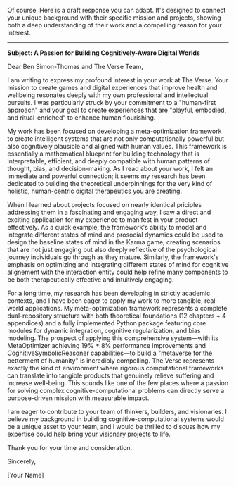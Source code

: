 Of course. Here is a draft response you can adapt. It's designed to connect your unique background with their specific mission and projects, showing both a deep understanding of their work and a compelling reason for your interest.

***

**Subject: A Passion for Building Cognitively-Aware Digital Worlds**

Dear Ben Simon-Thomas and The Verse Team,

I am writing to express my profound interest in your work at The Verse. Your mission to create games and digital experiences that improve health and wellbeing resonates deeply with my own professional and intellectual pursuits. I was particularly struck by your commitment to a "human-first approach" and your goal to create experiences that are "playful, embodied, and ritual-enriched" to enhance human flourishing.

My work has been focused on developing a meta-optimization framework to create intelligent systems that are not only computationally powerful but also cognitively plausible and aligned with human values. This framework is essentially a mathematical blueprint for building technology that is interpretable, efficient, and deeply compatible with human patterns of thought, bias, and decision-making. As I read about your work, I felt an immediate and powerful connection; it seems my research has been dedicated to building the theoretical underpinnings for the very kind of holistic, human-centric digital therapeutics you are creating.

When I learned about projects focused on nearly identical priciples addressing them in a fascinating and engaging way, I saw a direct and exciting application for my experience to manifest in your product effectively. 
As a quick example, the framework's ability to model and integrate different states of mind and prosocial dynamics could be used to design the baseline states of mind in the Karma game, creating scenarios that are not just engaging but also deeply reflective of the psychological journey individuals go through as they mature. Similarly, the framework's emphasis on optimizing and integrating different states of mind for cognitive alignement with the interaction entity could help refine many components to be both therapeutically effective and intuitively engaging.

For a long time, my research has been developing in strictly academic contexts, and I have been eager to apply my work to more tangible, real-world applications. My meta-optimization framework represents a complete dual-repository structure with both theoretical foundations (12 chapters + 4 appendices) and a fully implemented Python package featuring core modules for dynamic integration, cognitive regularization, and bias modeling. The prospect of applying this comprehensive system—with its MetaOptimizer achieving 19% ± 8% performance improvements and CognitiveSymbolicReasoner capabilities—to build a "metaverse for the betterment of humanity" is incredibly compelling. The Verse represents exactly the kind of environment where rigorous computational frameworks can translate into tangible products that genuinely relieve suffering and increase well-being. This sounds like one of the few places where a passion for solving complex cognitive-computational problems can directly serve a purpose-driven mission with measurable impact.

I am eager to contribute to your team of thinkers, builders, and visionaries. I believe my background in building cognitive-computational systems would be a unique asset to your team, and I would be thrilled to discuss how my expertise could help bring your visionary projects to life.

Thank you for your time and consideration.

Sincerely,

[Your Name]